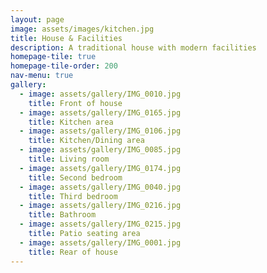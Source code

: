 ```yaml
---
layout: page
image: assets/images/kitchen.jpg
title: House & Facilities
description: A traditional house with modern facilities 
homepage-tile: true
homepage-tile-order: 200
nav-menu: true
gallery:
  - image: assets/gallery/IMG_0010.jpg
    title: Front of house
  - image: assets/gallery/IMG_0165.jpg
    title: Kitchen area
  - image: assets/gallery/IMG_0106.jpg
    title: Kitchen/Dining area
  - image: assets/gallery/IMG_0085.jpg
    title: Living room
  - image: assets/gallery/IMG_0174.jpg
    title: Second bedroom
  - image: assets/gallery/IMG_0040.jpg
    title: Third bedroom
  - image: assets/gallery/IMG_0216.jpg
    title: Bathroom
  - image: assets/gallery/IMG_0215.jpg
    title: Patio seating area
  - image: assets/gallery/IMG_0001.jpg
    title: Rear of house
---
```


